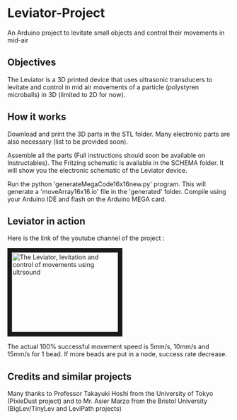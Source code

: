 # Leviator-Project

An Arduino project to levitate small objects and control their movements in mid-air

## Objectives

The Leviator is a 3D printed device that uses ultrasonic transducers to levitate and control in mid air movements of a particle (polystyren microballs) in 3D (limited to 2D for now).


## How it works

Download and print the 3D parts in the STL folder. Many electronic parts are also necessary (list to be provided soon).

Assemble all the parts (Full instructions should soon be available on Instructables). The Fritzing schematic is available in the SCHEMA folder. It will show you the electronic schematic of the Leviator device.

Run the python 'generateMegaCode16x16new.py' program. This will generate a 'moveArray16x16.io' file in the 'generated' folder. Compile using your Arduino IDE and flash on the Arduino MEGA card.

## Leviator in action

Here is the link of the youtube channel of the project : 

<a href="http://www.youtube.com/watch?feature=player_embedded&v=reaBH0q8Cks
" target="_blank"><img src="http://img.youtube.com/vi/reaBH0q8Cks/0.jpg" 
alt="The Leviator, levitation and control of movements using ultrsound" width="240" height="180" border="10" /></a>


The actual 100% successful movement speed is 5mm/s, 10mm/s and 15mm/s for 1 bead. If more beads are put in a node, success rate decrease. 

## Credits and similar projects

Many thanks to Professor Takayuki Hoshi from the University of Tokyo (PixieDust project) and to Mr. Asier Marzo from the Bristol University (BigLev/TinyLev and LeviPath projects)












